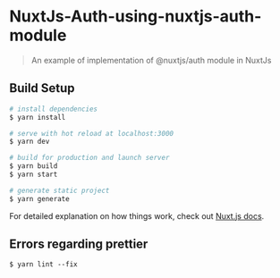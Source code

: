 # NuxtJs-Auth-using-nuxtjs-auth-module

> An example of implementation of @nuxtjs/auth module in NuxtJs

## Build Setup

```bash
# install dependencies
$ yarn install

# serve with hot reload at localhost:3000
$ yarn dev

# build for production and launch server
$ yarn build
$ yarn start

# generate static project
$ yarn generate
```

For detailed explanation on how things work, check out [Nuxt.js docs](https://nuxtjs.org).

## Errors regarding prettier

```
$ yarn lint --fix
```
